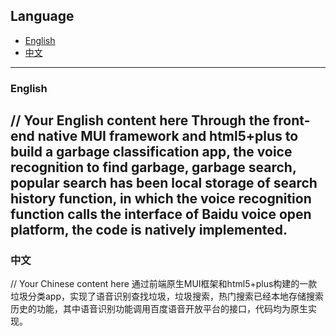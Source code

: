 ## Language

- [English](#english)
- [中文](#中文)

---

### English

// Your English content here
Through the front-end native MUI framework and html5+plus to build a garbage classification app, the voice recognition to find garbage, garbage search, popular search has been local storage of search history function, in which the voice recognition function calls the interface of Baidu voice open platform, the code is natively implemented.
---

### 中文

// Your Chinese content here
通过前端原生MUI框架和html5+plus构建的一款垃圾分类app，实现了语音识别查找垃圾，垃圾搜索，热门搜索已经本地存储搜索历史的功能，其中语音识别功能调用百度语音开放平台的接口，代码均为原生实现。
